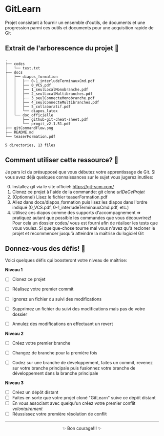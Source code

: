 # GitLearn
Projet consistant à fournir un ensemble d'outils, de documents et une progression parmi ces outils et documents pour une acquisition rapide de Git


## Extrait de l'arborescence du projet 🌱

```
.
├── codes
│   └── test.txt
├── docs
│   ├── diapos_formation
│   │   ├── 0-1_interludeTerminauxCmd.pdf
│   │   ├── 0_VCS.pdf
│   │   ├── 1_seulLocalMonobranche.pdf
│   │   ├── 2_seulLocalMultibranches.pdf
│   │   ├── 3_seulConnecteMonobranche.pdf
│   │   ├── 4_seulConnecteMultibranches.pdf
│   │   ├── 5_collaboratif.pdf
│   │   └── diapos_latex
│   └── doc_officielle
│       ├── github-git-cheat-sheet.pdf
│       └── progit_v2.1.51.pdf
├── gitCommandFlow.png
├── README.md
└── teaserFormation.pdf

5 directories, 13 files
```


## Comment utiliser cette ressource? 🤔

Je pars ici du présupposé que vous débutez votre apprentissage de Git. Si vous avez déjà quelques connaissances sur le sujet vous jugerez inutiles:

0. Installez git via le site officiel: https://git-scm.com/
1. Clonez ce projet à l'aide de la commande: git clone _urlDeCeProjet_
2. (Optionnel) Lisez le fichier teaserFormation.pdf
3. Allez dans docs/diapos\_formation puis lisez les diapos dans l'ordre indiqué (0\_VCS.pdf, 0-1\_interludeTerminauxCmd.pdf, etc.)
4. Utilisez ces diapos comme des supports d'accompagnement => pratiquez autant que possible les commandes que vous découvrirez! Pour cela un dossier codes/ vous est fourni afin de réaliser les tests que vous voulez. Si quelque-chose tourne mal vous n'avez qu'à recloner le projet et recommencer jusqu'à atteindre la maîtrise du logiciel Git



## Donnez-vous des défis! 🔭

Voici quelques défis qui boosteront votre niveau de maîtrise:

**Niveau 1**
- [ ] Clonez ce projet
- [ ] Réalisez votre premier commit
- [ ] Ignorez un fichier du suivi des modifications
- [ ] Supprimez un fichier du suivi des modifications mais pas de votre dossier
- [ ] Annulez des modifications en effectuant un revert


**Niveau 2**
- [ ] Créez votre premier branche
- [ ] Changez de branche pour la première fois
- [ ] Codez sur une branche de développement, faites un commit, revenez sur votre branche principale puis fusionnez votre branche de développement dans la branche principale


**Niveau 3**
- [ ] Créez un dépôt distant
- [ ] Faites en sorte que votre projet cloné "GitLearn" suive ce dépôt distant
- [ ] En vous associant avec quelqu'un créez votre premier conflit _volontairement_
- [ ] Réussissez votre première résolution de conflit

<hr/>
<p align=center>✨ Bon courage!!! ✨</p>

<!--
**Chuxclub/Chuxclub** is a ✨ _special_ ✨ repository because its `README.md` (this file) appears on your GitHub profile.

Here are some ideas to get you started:

- 🔭 I’m currently working on ...
- 🌱 I’m currently learning ...
- 👯 I’m looking to collaborate on ...
- 🤔 I’m looking for help with ...
- 💬 Ask me about ...
- 📫 How to reach me: ...
- 😄 Pronouns: ...
- ⚡ Fun fact: ...
-->
